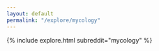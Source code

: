 ```yaml
---
layout: default
permalink: "/explore/mycology"
---
```


<link rel="stylesheet" type="text/css" href="/static/css/explore.css">
{% include explore.html subreddit="mycology" %}
